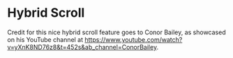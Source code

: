 # Hybrid Scroll

Credit for this nice hybrid scroll feature goes to Conor Bailey, as showcased on his YouTube channel at https://www.youtube.com/watch?v=yXnK8ND76z8&t=452s&ab_channel=ConorBailey.
